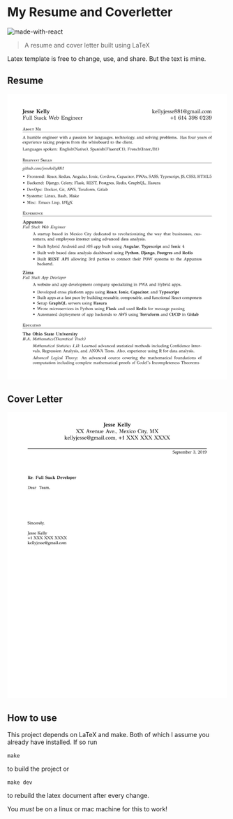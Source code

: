 # My Resume and Coverletter
![made-with-react](https://img.shields.io/badge/Made%20with-Latex-8b0000.svg)
> A resume and cover letter built using LaTeX

Latex template is free to change, use, and share. But the text is mine.

## Resume

![Resume](resume.jpg?raw=true "Resume Screenshot")


## Cover Letter

![Cover Letter](cover.jpg?raw=true "Cover Letter Screenshot")


## How to use

This project depends on LaTeX and make. Both of which I assume you already have installed. If so run

```
make
```

to build the project or

```
make dev
```

to rebuild the latex document after every change.

You *must* be on a linux or mac machine for this to work!
